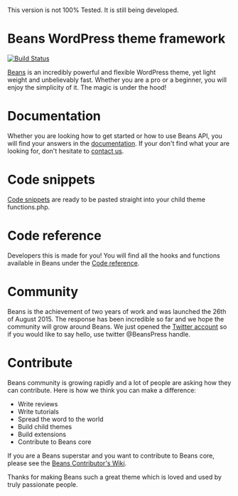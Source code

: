 #
This version is not 100% Tested.  It is still being developed.


# Beans WordPress theme framework

[![Build Status](https://travis-ci.org/Getbeans/Beans.svg?branch=development)](https://travis-ci.org/Getbeans/Beans)

[Beans](https://www.getbeans.io/) is an incredibly powerful and flexible WordPress theme, yet light weight and unbelievably fast. Whether you are a pro or a beginner, you will enjoy the simplicity of it. The magic is under the hood!
# Documentation
Whether you are looking how to get started or how to use Beans API, you will find your answers in the [documentation](https://www.getbeans.io/documentation/). If your don't find what your are looking for, don't hesitate to [contact us](https://www.getbeans.io/contact/).
# Code snippets
[Code snippets](https://www.getbeans.io/code-snippets/) are ready to be pasted straight into your child theme functions.php.
# Code reference
Developers this is made for you! You will find all the hooks and functions available in Beans under the [Code reference](https://www.getbeans.io/code-reference/).
# Community
Beans is the achievement of two years of work and was launched the 26th of August 2015. The response has been incredible so far and we hope the community will grow around Beans.
We just opened the [Twitter account](https://twitter.com/BeansPress) so if you would like to say hello, use twitter @BeansPress handle.
# Contribute
Beans community is growing rapidly and a lot of people are asking how they can contribute. Here is how we think you can make a difference:
* Write reviews
* Write tutorials
* Spread the word to the world
* Build child themes
* Build extensions
* Contribute to Beans core

If you are a Beans superstar and you want to contribute to Beans core, please see the [Beans Contributor's Wiki](https://github.com/Getbeans/Beans/wiki).

Thanks for making Beans such a great theme which is loved and used by truly passionate people.
